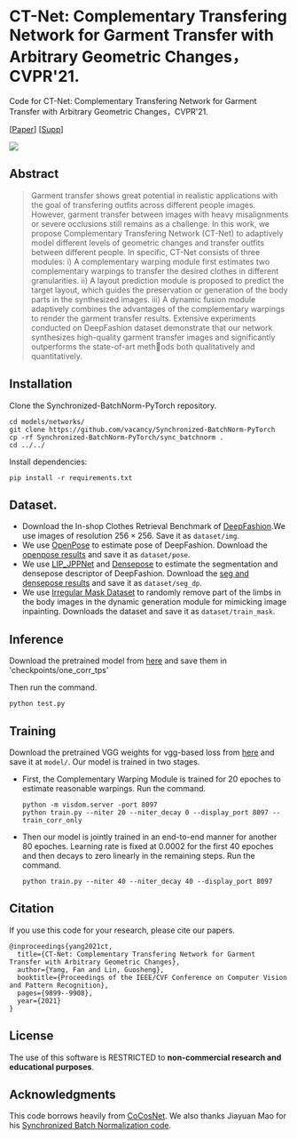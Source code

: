 # CT-Net: Complementary Transfering Network for Garment Transfer with Arbitrary Geometric Changes，CVPR'21.

Code for CT-Net: Complementary Transfering Network for Garment Transfer with Arbitrary Geometric Changes，CVPR'21. 

\[[Paper](https://openaccess.thecvf.com/content/CVPR2021/papers/Yang_CT-Net_Complementary_Transfering_Network_for_Garment_Transfer_With_Arbitrary_Geometric_CVPR_2021_paper.pdf)] \[[Supp](https://openaccess.thecvf.com/content/CVPR2021/supplemental/Yang_CT-Net_Complementary_Transfering_CVPR_2021_supplemental.pdf)]

![](D:\CT_Net\code\img\result.png)

## Abstract

>Garment transfer shows great potential in realistic applications with the goal of transfering outfits across different people images. However, garment transfer between
>images with heavy misalignments or severe occlusions still remains as a challenge. In this work, we propose Complementary Transfering Network (CT-Net) to adaptively model
>different levels of geometric changes and transfer outfits between different people. In specific, CT-Net consists of three modules: i) A complementary warping module first
>estimates two complementary warpings to transfer the desired clothes in different granularities. ii) A layout prediction module is proposed to predict the target layout, which guides the preservation or generation of the body parts in the synthesized images. iii) A dynamic fusion module adaptively combines the advantages of the complementary warpings to render the garment transfer results. Extensive experiments conducted on DeepFashion dataset demonstrate that our network synthesizes high-quality garment transfer images and significantly outperforms the state-of-art methods both qualitatively and quantitatively. 

## Installation

Clone the Synchronized-BatchNorm-PyTorch repository.

```
cd models/networks/
git clone https://github.com/vacancy/Synchronized-BatchNorm-PyTorch
cp -rf Synchronized-BatchNorm-PyTorch/sync_batchnorm .
cd ../../
```

Install dependencies:

```
pip install -r requirements.txt
```

## Dataset.

* Download the In-shop Clothes Retrieval Benchmark of [DeepFashion](http://mmlab.ie.cuhk.edu.hk/projects/DeepFashion.html).We use images of resolution $256 \times 256$. Save it as `dataset/img`.
* We use [OpenPose](https://github.com/Hzzone/pytorch-openpose) to estimate pose of DeepFashion. Download the [openpose results](https://drive.google.com/drive/folders/1j_27swc9cKqH6R35vvNOBi1lLUFuNjVL?usp=sharing) and save it as `dataset/pose`. 
* We use [LIP_JPPNet](https://github.com/Engineering-Course/LIP_JPPNet) and [Densepose](https://github.com/facebookresearch/DensePose) to estimate the segmentation and densepose descriptor of DeepFashion. Download the [seg and densepose results](https://drive.google.com/drive/folders/1w801EchmCWnSxuZf0WEklwr9KOO68c1d?usp=sharing) and save it as `dataset/seg_dp`.
* We use [Irregular Mask Dataset](https://nv-adlr.github.io/publication/partialconv-inpainting) to randomly remove part of the limbs in the body images in the dynamic generation module for mimicking image inpainting. Downloads the dataset and save it as `dataset/train_mask`.

## Inference

Download the pretrained model from [here](https://drive.google.com/drive/folders/1xZlKeOIuxsO58AAmsFrDSYUqdVxfqse_?usp=sharing) and save them in 'checkpoints/one_corr_tps'

Then run the command.

```
python test.py 
```

## Training

Download the pretrained VGG weights for vgg-based loss from [here](https://drive.google.com/file/d/1hU2wBEB2KrMZ8F8FKGoTT95IXf6UBOQl/view?usp=sharing) and save it at `model/`. Our model is trained in two stages. 

* First, the Complementary Warping Module is trained for 20 epoches to estimate reasonable warpings. Run the command.

  ```
  python -m visdom.server -port 8097
  python train.py --niter 20 --niter_decay 0 --display_port 8097 --train_corr_only
  ```

* Then our model is jointly trained in an end-to-end manner for another 80 epoches. Learning rate is fixed at 0.0002 for the first 40 epoches and then decays to zero linearly in the remaining
  steps. Run the command.

  ```
  python train.py --niter 40 --niter_decay 40 --display_port 8097
  ```

## Citation

If you use this code for your research, please cite our papers.

```
@inproceedings{yang2021ct,
  title={CT-Net: Complementary Transfering Network for Garment Transfer with Arbitrary Geometric Changes},
  author={Yang, Fan and Lin, Guosheng},
  booktitle={Proceedings of the IEEE/CVF Conference on Computer Vision and Pattern Recognition},
  pages={9899--9908},
  year={2021}
}
```

## License

The use of this software is RESTRICTED to **non-commercial research and educational purposes**.

## Acknowledgments

This code borrows heavily from [CoCosNet](https://github.com/microsoft/CoCosNet). We also thanks Jiayuan Mao for his [Synchronized Batch Normalization code](https://github.com/vacancy/Synchronized-BatchNorm-PyTorch).









